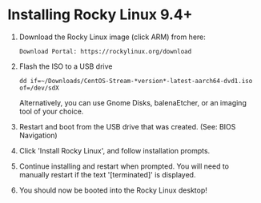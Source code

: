 # Installing Rocky Linux 9.4+

   1. Download the Rocky Linux image (click ARM) from here:
         ```
         Download Portal: https://rockylinux.org/download
         ```
   2. Flash the ISO to a USB drive
         ```
         dd if=~/Downloads/CentOS-Stream-*version*-latest-aarch64-dvd1.iso of=/dev/sdX
         ```
         
         Alternatively, you can use Gnome Disks, balenaEtcher, or an imaging tool of your choice.
         
   3. Restart and boot from the USB drive that was created. (See: BIOS Navigation)
   
   4. Click 'Install Rocky Linux', and follow installation prompts.

   5. Continue installing and restart when prompted. You will need to manually restart if the text '[terminated]' is displayed.
         
   6. You should now be booted into the Rocky Linux desktop!